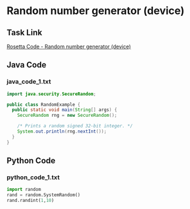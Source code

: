 # Random number generator (device)

## Task Link
[Rosetta Code - Random number generator (device)](https://rosettacode.org/wiki/Random_number_generator_(device))

## Java Code
### java_code_1.txt
```java
import java.security.SecureRandom;

public class RandomExample {
  public static void main(String[] args) {
    SecureRandom rng = new SecureRandom();

    /* Prints a random signed 32-bit integer. */
    System.out.println(rng.nextInt());
  }
}

```

## Python Code
### python_code_1.txt
```python
import random
rand = random.SystemRandom()
rand.randint(1,10)

```

